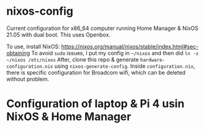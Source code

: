 # nixos-config
Current configuration for x86_64 computer running Home Manager & NixOS 21.05 with dual boot.
This uses Openbox.

To use, install NixOS: https://nixos.org/manual/nixos/stable/index.html#sec-obtaining
To avoid `sudo` issues, I put my config in `~/nixos` and then did `ln -s ~/nixos /etc/nixos`
After, clone this repo & generate `hardware-configuration.nix` using `nixos-generate-config`.
Inside `configuration.nix`, there is specific configuration for Broadcom wifi, which can be deleted without problem.
# Configuration of laptop & Pi 4 usin NixOS & Home Manager
